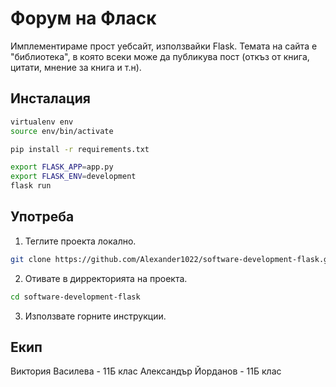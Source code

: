 # Форум на Фласк

Имплементираме прост уебсайт, използвайки Flask. Темата на сайта е "библиотека", в която всеки може да публикува пост (откъз от книга, цитати, мнение за книга и т.н).

## Инсталация

```bash
virtualenv env
source env/bin/activate

pip install -r requirements.txt

export FLASK_APP=app.py
export FLASK_ENV=development
flask run
```

## Употреба
1. Теглите проекта локално.
  ```bash
  git clone https://github.com/Alexander1022/software-development-flask.git
 ```
 
2. Отивате в дирректорията на проекта. 
  ```bash
  cd software-development-flask
  ```  
  
3. Използвате горните инструкции.
  
## Екип
Виктория Василева - 11Б клас
Александър Йорданов - 11Б клас
